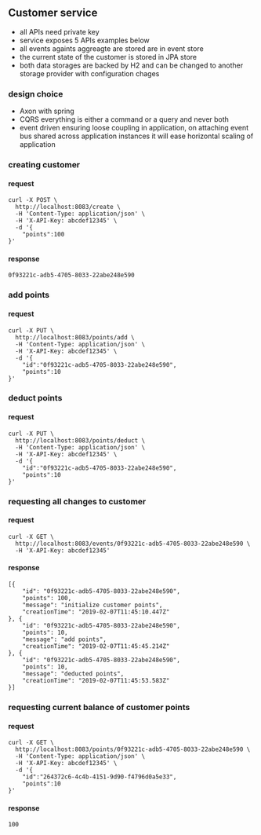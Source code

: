 ## Customer service
- all APIs need private key
- service exposes 5 APIs examples below
- all events againts aggreagte are stored are in event store
- the current state of the customer is stored in JPA store
- both data storages are backed by H2 and can be changed to another storage provider with configuration chages


### design choice
- Axon with spring
- CQRS everything is either a command or a query and never both
- event driven ensuring loose coupling in application, on attaching event bus shared across application instances
it will ease horizontal scaling of application


### creating customer

#### request
```text
curl -X POST \
  http://localhost:8083/create \
  -H 'Content-Type: application/json' \
  -H 'X-API-Key: abcdef12345' \
  -d '{
	"points":100
}'
```
#### response
```text
0f93221c-adb5-4705-8033-22abe248e590
```
### add points

#### request
```text
curl -X PUT \
  http://localhost:8083/points/add \
  -H 'Content-Type: application/json' \
  -H 'X-API-Key: abcdef12345' \
  -d '{
	"id":"0f93221c-adb5-4705-8033-22abe248e590",
	"points":10
}'
```
### deduct points
#### request
```text
curl -X PUT \
  http://localhost:8083/points/deduct \
  -H 'Content-Type: application/json' \
  -H 'X-API-Key: abcdef12345' \
  -d '{
	"id":"0f93221c-adb5-4705-8033-22abe248e590",
	"points":10
}'
```

### requesting all changes to customer

#### request
```text
curl -X GET \
  http://localhost:8083/events/0f93221c-adb5-4705-8033-22abe248e590 \
  -H 'X-API-Key: abcdef12345'
```

#### response
```text
[{
	"id": "0f93221c-adb5-4705-8033-22abe248e590",
	"points": 100,
	"message": "initialize customer points",
	"creationTime": "2019-02-07T11:45:10.447Z"
}, {
	"id": "0f93221c-adb5-4705-8033-22abe248e590",
	"points": 10,
	"message": "add points",
	"creationTime": "2019-02-07T11:45:45.214Z"
}, {
	"id": "0f93221c-adb5-4705-8033-22abe248e590",
	"points": 10,
	"message": "deducted points",
	"creationTime": "2019-02-07T11:45:53.583Z"
}]
```

### requesting current balance of customer points

#### request
```text
curl -X GET \
  http://localhost:8083/points/0f93221c-adb5-4705-8033-22abe248e590 \
  -H 'Content-Type: application/json' \
  -H 'X-API-Key: abcdef12345' \
  -d '{
	"id":"264372c6-4c4b-4151-9d90-f4796d0a5e33",
	"points":10
}'
```
#### response
```text
100
```
